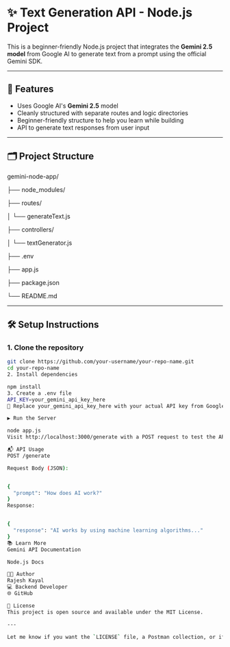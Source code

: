 # ✨ Text Generation API - Node.js Project

This is a beginner-friendly Node.js project that integrates the **Gemini 2.5 model** from Google AI to generate text from a prompt using the official Gemini SDK.

---

## 🚀 Features

- Uses Google AI's **Gemini 2.5** model
- Cleanly structured with separate routes and logic directories
- Beginner-friendly structure to help you learn while building
- API to generate text responses from user input

---

## 🗂️ Project Structure

gemini-node-app/

├── node_modules/

├── routes/

│ └── generateText.js

├── controllers/

│ └── textGenerator.js

├── .env

├── app.js

├── package.json

└── README.md

---

## 🛠️ Setup Instructions

### 1. Clone the repository

```bash
git clone https://github.com/your-username/your-repo-name.git
cd your-repo-name
2. Install dependencies

npm install
3. Create a .env file
API_KEY=your_gemini_api_key_here
📝 Replace your_gemini_api_key_here with your actual API key from Google AI Studio or Developer Console.

▶️ Run the Server

node app.js
Visit http://localhost:3000/generate with a POST request to test the API.

📬 API Usage
POST /generate

Request Body (JSON):


{
  "prompt": "How does AI work?"
}
Response:


{
  "response": "AI works by using machine learning algorithms..."
}
📚 Learn More
Gemini API Documentation

Node.js Docs

🧑‍💻 Author
Rajesh Kayal
💻 Backend Developer 
🌐 GitHub

📄 License
This project is open source and available under the MIT License.

---

Let me know if you want the `LICENSE` file, a Postman collection, or if you're deploying it (like on Render or Vercel).
